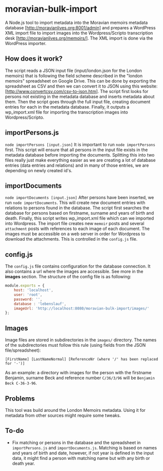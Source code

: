 # moravian-bulk-import

A Node.js tool to import metadata into the Moravian memoirs metadata database [http://moravianlives.org:8001/admin] and prepares a WordPress XML import file to import images into the Wordpress/Scripto transcription desk [http://moravianlives.org/memoirs/]. The XML import is done via the WordPress importer.

## How does it work?
The script reads a JSON input file (input/london.json for the London memoirs) that is following the field scheme described in the "london memoirs" spreadsheet on Google Drive. This can be done by exporting the spreadsheet as CSV and then we can convert it to JSON using this website: [http://www.convertcsv.com/csv-to-json.htm].
The script first looks for persons not existing in the metadata database and inserts metadata about them. Then the script goes through the full input file, creating document entries for each in the metadata database. Finally, it outputs a wp_import.xml file for importing the transcription images into Wordpress/Scripto.

## importPersons.js
```node importPersons [input.json]```
It is important to run `node importPersons` first. This script will ensure that all persons in the input file exists in the metadata database before importing the documents. Splitting this into two files really just make everything easier as we are creating a lot of database entries (data entries and relations) and in many of those entries, we are depending on newly created id's.

## importDocuments
```node importDocuments [input.json]```
After persons have been inserted, we run `node importDocuments`. This will create new document entries with relations to persons found in the database. The script first searches the database for persons based on firstname, surname and years of birth and death.
Finally, this script writes wp_import.xml file which can we imported into Wordpress. The import file creates new `memoir` posts and several `attachment` posts with references to each image of each document. The images must be accessible on a web server in order for Wordpress to download the attachments. This is controlled in the `config.js` file.

## config.js
The `config.js` file contains configuration for the database connection. It also contains a url where the images are accessible. See more in the **images** section.
The structure of the config file is as following:
``` javascript
module.exports = {
	host: 'localhost',
	user: 'root',
	password: '',
	database : 'lebenslauf',
	imageUrl: 'http://localhost:8080/moravian-bulk-import/images/'
};
```

## Images
Image files are stored in subdirectories in the `images/` directory. The names of the subdirectories must follow this rule (using fields from the JSON file/spreadsheet):
```
[FirstName] [LastNameNormal] [ReferenceNr (where '/' has been replaced for '-')]
```
As an example: a directory with images for the person with the firstname Benjamin, surname Beck and reference number `C/36/3/96` will be `Benjamin Beck C-36-3-96`.

## Problems
This tool was build around the London Memoirs metadata. Using it for metadata from other sources might require some tweaks.

## To-do
* Fix matching or persons in the database and the spreadsheet in `importPersons.js` and `importDocuments.js`. Matching is based on names and years of birth and date, however, if not year is defined in the input data, it might find a person with matching name but with any birth or death year.
